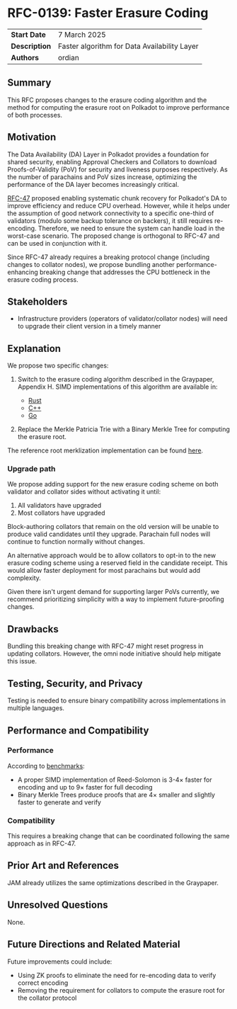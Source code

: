 # RFC-0139: Faster Erasure Coding

|                 |                                                                                             |
| --------------- | ------------------------------------------------------------------------------------------- |
| **Start Date**  | 7 March 2025                                                                    |
| **Description** | Faster algorithm for Data Availability Layer                                                                    |
| **Authors**     | ordian                                                                                            |

## Summary

This RFC proposes changes to the erasure coding algorithm and the method for computing the erasure root on Polkadot to improve performance of both processes.

## Motivation

The Data Availability (DA) Layer in Polkadot provides a foundation for
shared security, enabling Approval Checkers and Collators to download
Proofs-of-Validity (PoV) for security and liveness purposes respectively.
As the number of parachains and PoV sizes increase, optimizing the performance
of the DA layer becomes increasingly critical.

[RFC-47](https://github.com/polkadot-fellows/RFCs/blob/main/text/0047-assignment-of-availability-chunks.md)
proposed enabling systematic chunk recovery for Polkadot's DA to improve
efficiency and reduce CPU overhead. However, while it helps under the assumption of
good network connectivity to a specific one-third of validators (modulo some
backup tolerance on backers), it still requires re-encoding. Therefore,
we need to ensure the system can handle load in the worst-case scenario.
The proposed change is orthogonal to RFC-47 and can be used in conjunction with it.

Since RFC-47 already requires a breaking protocol change (including changes to
collator nodes), we propose bundling another performance-enhancing breaking
change that addresses the CPU bottleneck in the erasure coding process.

## Stakeholders

- Infrastructure providers (operators of validator/collator nodes)
  will need to upgrade their client version in a timely manner

## Explanation

We propose two specific changes:

1. Switch to the erasure coding algorithm described in the Graypaper,
Appendix H. SIMD implementations of this algorithm are available in:

   - [Rust](https://github.com/AndersTrier/reed-solomon-simd)
   - [C++](https://github.com/catid/leopard)
   - [Go](https://github.com/celestiaorg/go-leopard)

2. Replace the Merkle Patricia Trie with a Binary Merkle Tree for computing the erasure root.

The reference root merklization implementation can be found [here](https://github.com/paritytech/erasure-coding/blob/512e77472beb877fe0881a857623d54d97b82bc4/src/merklize.rs#L9-L197).

### Upgrade path

We propose adding support for the new erasure coding scheme on both validator and collator sides without activating it until:
1. All validators have upgraded
2. Most collators have upgraded

Block-authoring collators that remain on the old version will be unable to produce valid candidates until they upgrade. Parachain full nodes will continue to function normally without changes.

An alternative approach would be to allow collators to opt-in to the new erasure
coding scheme using a reserved field in the candidate receipt. This would allow
faster deployment for most parachains but would add complexity.

Given there isn't urgent demand for supporting larger PoVs currently, we recommend prioritizing simplicity with a way to implement future-proofing changes.

## Drawbacks

Bundling this breaking change with RFC-47 might reset progress in updating collators. However, the omni node initiative should help mitigate this issue.

## Testing, Security, and Privacy

Testing is needed to ensure binary compatibility across implementations in multiple languages.

## Performance and Compatibility

### Performance

According to [benchmarks](https://gist.github.com/ordian/0af2822e20bf905d53410a48dc122fd0):
- A proper SIMD implementation of Reed-Solomon is 3-4× faster for encoding and up to 9× faster for full decoding
- Binary Merkle Trees produce proofs that are 4× smaller and slightly faster to generate and verify

### Compatibility

This requires a breaking change that can be coordinated following the same approach as in RFC-47.

## Prior Art and References

JAM already utilizes the same optimizations described in the Graypaper.

## Unresolved Questions

None.

## Future Directions and Related Material

Future improvements could include:
- Using ZK proofs to eliminate the need for re-encoding data to verify correct encoding
- Removing the requirement for collators to compute the erasure root for the collator protocol
